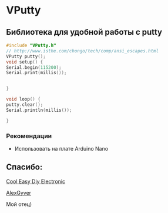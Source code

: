 # VPutty
## Библиотека для удобной работы с putty
  ``` c++
#include "VPutty.h"
// http://www.isthe.com/chongo/tech/comp/ansi_escapes.html
VPutty putty();
void setup() {
  Serial.begin(115200);
  Serial.print(millis());


}

void loop() {
  putty.clear();
  Serial.println(millis());

}
  ```
### Рекомендации
  - Использовать на плате Arduino Nano
## Спасибо:
[Cool Easy Diy Electronic](https://youtu.be/KTJewsBfqQY?si=Pny-jqZIq6W3leIa)

[AlexGyver](https://www.youtube.com/@AlexGyverShow)

Мой отец)

